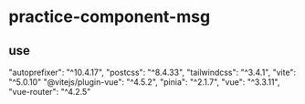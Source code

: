 # practice-component-msg
## use
"autoprefixer": "^10.4.17",
"postcss": "^8.4.33",
"tailwindcss": "^3.4.1",
"vite": "^5.0.10"
"@vitejs/plugin-vue": "^4.5.2",
"pinia": "^2.1.7",
"vue": "^3.3.11",
"vue-router": "^4.2.5"

